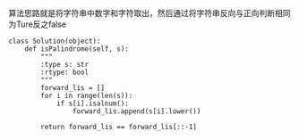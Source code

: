 算法思路就是将字符串中数字和字符取出，然后通过将字符串反向与正向判断相同为Ture反之false
```
class Solution(object):
    def isPalindrome(self, s):
        """
        :type s: str
        :rtype: bool
        """
        forward_lis = []
        for i in range(len(s)):
            if s[i].isalnum():
                forward_lis.append(s[i].lower())
                
        return forward_lis == forward_lis[::-1]
```
